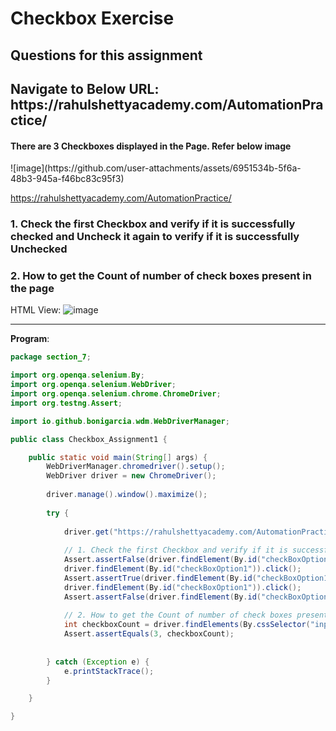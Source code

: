 # Checkbox Exercise

## Questions for this assignment

<h2>Navigate to Below URL: https://rahulshettyacademy.com/AutomationPractice/ </h2>
<h4>There are 3 Checkboxes displayed in the Page. Refer below image</h4>
![image](https://github.com/user-attachments/assets/6951534b-5f6a-48b3-945a-f46bc83c95f3)


https://rahulshettyacademy.com/AutomationPractice/

<h3>1. Check the first  Checkbox and verify if it is successfully checked and Uncheck it again to verify if it is successfully Unchecked</h3>

<h3>2. How to get the Count of number of check boxes present in the page</h3>

HTML View: ![image](https://github.com/user-attachments/assets/4cb030cb-7b3f-42ea-ac4b-ab2a6930fd00)

--- 

**Program**: 
```java
package section_7;

import org.openqa.selenium.By;
import org.openqa.selenium.WebDriver;
import org.openqa.selenium.chrome.ChromeDriver;
import org.testng.Assert;

import io.github.bonigarcia.wdm.WebDriverManager;

public class Checkbox_Assignment1 {

	public static void main(String[] args) {
		WebDriverManager.chromedriver().setup();
		WebDriver driver = new ChromeDriver();
		
		driver.manage().window().maximize();
		
		try {
			
			driver.get("https://rahulshettyacademy.com/AutomationPractice/");
			
			// 1. Check the first Checkbox and verify if it is successfully checked and Uncheck it again to verify if it is successfully Unchecked 
			Assert.assertFalse(driver.findElement(By.id("checkBoxOption1")).isSelected());
			driver.findElement(By.id("checkBoxOption1")).click();
			Assert.assertTrue(driver.findElement(By.id("checkBoxOption1")).isSelected());
			driver.findElement(By.id("checkBoxOption1")).click();
			Assert.assertFalse(driver.findElement(By.id("checkBoxOption1")).isSelected());
			
			// 2. How to get the Count of number of check boxes present in the page
			int checkboxCount = driver.findElements(By.cssSelector("input[type='checkbox']")).size();
			Assert.assertEquals(3, checkboxCount);
			
			
		} catch (Exception e) {
			e.printStackTrace();
		}

	}

}
```